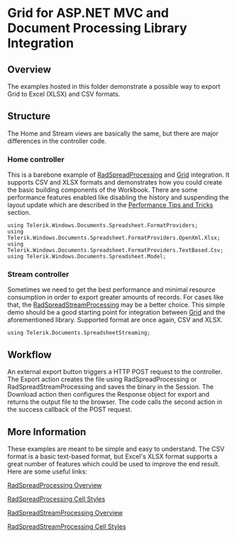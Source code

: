 # Grid for ASP.NET MVC and Document Processing Library Integration

## Overview
The examples hosted in this folder demonstrate a possible way to export Grid to Excel (XLSX) and CSV formats.

## Structure

The Home and Stream views are basically the same, but there are major differences in the controller code.

### Home controller 
This is a barebone example of [RadSpreadProcessing](http://docs.telerik.com/devtools/document-processing/libraries/radspreadprocessing/overview) 
and [Grid](http://docs.telerik.com/kendo-ui/aspnet-mvc/helpers/grid/overview) integration. It supports CSV and XLSX formats and 
demonstrates how you could create the basic building components of the Workbook. 
There are some performance features enabled like disabling the history and suspending the layout update which 
are described in the [Performance Tips and Tricks](http://docs.telerik.com/devtools/document-processing/libraries/radspreadprocessing/performance) 
section. 

```
using Telerik.Windows.Documents.Spreadsheet.FormatProviders;
using Telerik.Windows.Documents.Spreadsheet.FormatProviders.OpenXml.Xlsx;
using Telerik.Windows.Documents.Spreadsheet.FormatProviders.TextBased.Csv;
using Telerik.Windows.Documents.Spreadsheet.Model;
```

### Stream controller
Sometimes we need to get the best performance and minimal resource consumption in order to export greater amounts of records. For cases like that,
the [RadSpreadStreamProcessing](http://docs.telerik.com/devtools/document-processing/libraries/radspreadstreamprocessing/overview) may be a better choice.
This simple demo should be a good starting point for integration between [Grid](http://docs.telerik.com/kendo-ui/aspnet-mvc/helpers/grid/overview) 
and the aforementioned library. Supported format are once again, CSV and XLSX.

```
using Telerik.Documents.SpreadsheetStreaming;
```

## Workflow
An external export button triggers a HTTP POST request to the controller. The Export action creates the file using RadSpreadProcessing or 
RadSpreadStreamProcessing and saves the binary in the Session. The Download action then configures the Response object for export and returns the
output file to the browser. The code calls the second action in the success callback of the POST request.

## More Information
These examples are meant to be simple and easy to understand. The CSV format is a basic text-based format, but Excel's XLSX format supports 
a great number of features which could be used to improve the end result. Here are some useful links:  

[RadSpreadProcessing Overview](http://docs.telerik.com/devtools/document-processing/libraries/radspreadprocessing/overview) 

[RadSpreadProcessing Cell Styles](http://docs.telerik.com/devtools/document-processing/libraries/radspreadprocessing/features/styling/cell-styles)

[RadSpreadStreamProcessing Overview](http://docs.telerik.com/devtools/document-processing/libraries/radspreadstreamprocessing/overview)

[RadSpreadStreamProcessing Cell Styles](http://docs.telerik.com/devtools/document-processing/libraries/radspreadstreamprocessing/features/cell-styles)